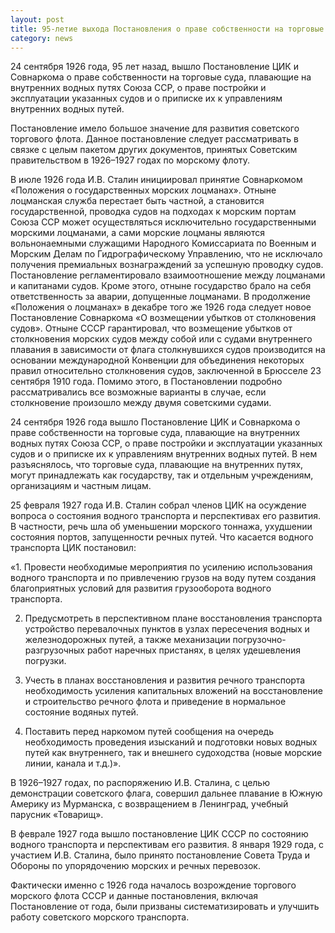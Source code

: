 ```yaml
---
layout: post
title: 95-летие выхода Постановления о праве собственности на торговые суда
category: news
---
```



24 сентября 1926 года, 95 лет назад, вышло Постановление ЦИК и Совнаркома о праве собственности на торговые суда, плавающие на внутренних водных путях Союза ССР, о праве постройки и эксплуатации указанных судов и о приписке их к управлениям внутренних водных путей.<!--more-->




Постановление имело большое значение для развития советского торгового флота. Данное постановление следует рассматривать в связке с целым пакетом других документов, принятых Советским правительством в 1926–1927 годах по морскому флоту.

В июле 1926 года И.В. Сталин инициировал принятие Совнаркомом «Положения о государственных морских лоцманах». Отныне лоцманская служба перестает быть частной, а становится государственной, проводка судов на подходах к морским портам Союза ССР может осуществляться исключительно государственными морскими лоцманами, а сами морские лоцманы являются вольнонаемными служащими Народного Комиссариата по Военным и Морским Делам по Гидрографическому Управлению, что не исключало получения премиальных вознаграждений за успешную проводку судов. Постановление регламентировало взаимоотношение между лоцманами и капитанами судов. Кроме этого, отныне государство брало на себя ответственность за аварии, допущенные лоцманами. В продолжение «Положения о лоцманах» в декабре того же 1926 года следует новое Постановление Совнаркома «О возмещении убытков от столкновения судов». Отныне СССР гарантировал, что возмещение убытков от столкновения морских судов между собой или с судами внутреннего плавания в зависимости от флага столкнувшихся судов производится на основании международной Конвенции для объединения некоторых правил относительно столкновения судов, заключенной в Брюсселе 23 сентября 1910 года. Помимо этого, в Постановлении подробно рассматривались все возможные варианты в случае, если столкновение произошло между двумя советскими судами.

24 сентября 1926 года вышло Постановление ЦИК и Совнаркома о праве собственности на торговые суда, плавающие на внутренних водных путях Союза ССР, о праве постройки и эксплуатации указанных судов и о приписке их к управлениям внутренних водных путей. В нем разъяснялось, что торговые суда, плавающие на внутренних путях, могут принадлежать как государству, так и отдельным учреждениям, организациям и частным лицам.

25 февраля 1927 года И.В. Сталин собрал членов ЦИК на осуждение вопроса о состояния водного транспорта и перспективах его развития. В частности, речь шла об уменьшении морского тоннажа, ухудшении состояния портов, запущенности речных путей. Что касается водного транспорта ЦИК постановил:

«1. Провести необходимые мероприятия по усилению использования водного транспорта и по привлечению грузов на воду путем создания благоприятных условий для развития грузооборота водного транспорта.

2. Предусмотреть в перспективном плане восстановления транспорта устройство перевалочных пунктов в узлах пересечения водных и железнодорожных путей, а также механизации погрузочно-разгрузочных работ наречных пристанях, в целях удешевления погрузки.

3. Учесть в планах восстановления и развития речного транспорта необходимость усиления капитальных вложений на восстановление и строительство речного флота и приведение в нормальное состояние водяных путей.

4. Поставить перед наркомом путей сообщения на очередь необходимость проведения изысканий и подготовки новых водных путей как внутреннего, так и внешнего судоходства (новые морские линии, канала и т.д.)».

В 1926–1927 годах, по распоряжению И.В. Сталина, с целью демонстрации советского флага, совершил дальнее плавание в Южную Америку из Мурманска, с возвращением в Ленинград, учебный парусник «Товарищ».

В феврале 1927 года вышло постановление ЦИК СССР по состоянию водного транспорта и перспективам его развития. 8 января 1929 года, с участием И.В. Сталина, было принято постановление Совета Труда и Обороны по упорядочению морских и речных перевозок.

Фактически именно с 1926 года началось возрождение торгового морского флота СССР и данные постановления, включая Постановление от  года, были призваны систематизировать и улучшить работу советского морского транспорта.